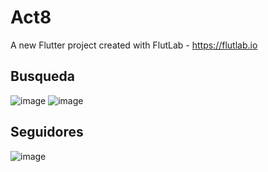 # Act8

A new Flutter project created with FlutLab - https://flutlab.io

## Busqueda
![image](https://github.com/user-attachments/assets/eba871ba-b55f-403b-905a-c92f7a9edcc9)
![image](https://github.com/user-attachments/assets/c50c1a52-2f3f-4251-9525-0d444ef379a0)


## Seguidores
![image](https://github.com/user-attachments/assets/27a30842-b89e-4d7d-8830-72015285a441)


